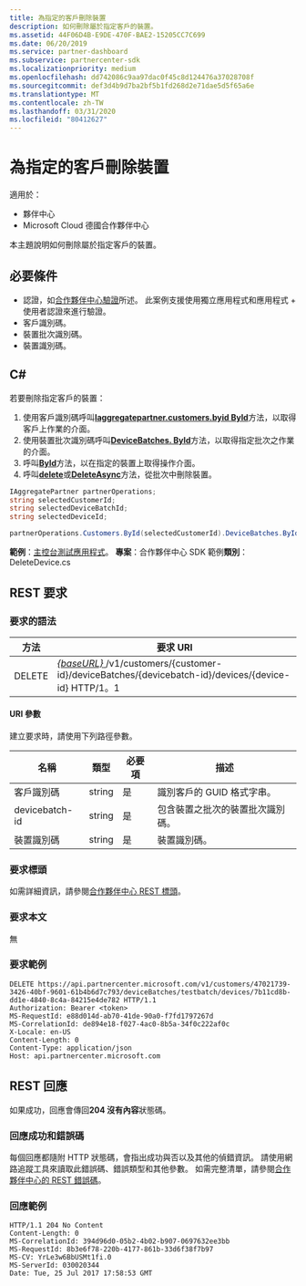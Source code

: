 ```yaml
---
title: 為指定的客戶刪除裝置
description: 如何刪除屬於指定客戶的裝置。
ms.assetid: 44F06D4B-E9DE-470F-BAE2-15205CC7C699
ms.date: 06/20/2019
ms.service: partner-dashboard
ms.subservice: partnercenter-sdk
ms.localizationpriority: medium
ms.openlocfilehash: dd742086c9aa97dac0f45c8d124476a37028708f
ms.sourcegitcommit: def3d4b9d7ba2bf5b1fd268d2e71dae5d5f65a6e
ms.translationtype: MT
ms.contentlocale: zh-TW
ms.lasthandoff: 03/31/2020
ms.locfileid: "80412627"
---
```

# <a name="delete-a-device-for-the-specified-customer"></a>為指定的客戶刪除裝置

適用於：

- 夥伴中心
- Microsoft Cloud 德國合作夥伴中心

本主題說明如何刪除屬於指定客戶的裝置。

## <a name="prerequisites"></a>必要條件

- 認證，如[合作夥伴中心驗證](partner-center-authentication.md)所述。 此案例支援使用獨立應用程式和應用程式 + 使用者認證來進行驗證。
- 客戶識別碼。
- 裝置批次識別碼。
- 裝置識別碼。

## <a name="c"></a>C\#

若要刪除指定客戶的裝置：

1. 使用客戶識別碼呼叫[**Iaggregatepartner.customers.byid ById**](https://docs.microsoft.com/dotnet/api/microsoft.store.partnercenter.customers.icustomercollection.byid)方法，以取得客戶上作業的介面。
2. 使用裝置批次識別碼呼叫[**DeviceBatches. ById**](https://docs.microsoft.com/dotnet/api/microsoft.store.partnercenter.devicesdeployment.idevicesbatchcollection.byid)方法，以取得指定批次之作業的介面。
3. 呼叫[**ById**](https://docs.microsoft.com/dotnet/api/microsoft.store.partnercenter.devicesdeployment.idevicecollection.byid)方法，以在指定的裝置上取得操作介面。
4. 呼叫[**delete**](https://docs.microsoft.com/dotnet/api/microsoft.store.partnercenter.devicesdeployment.idevice.delete)或[**DeleteAsync**](https://docs.microsoft.com/dotnet/api/microsoft.store.partnercenter.devicesdeployment.idevice.deleteasync)方法，從批次中刪除裝置。

``` csharp
IAggregatePartner partnerOperations;
string selectedCustomerId;
string selectedDeviceBatchId;
string selectedDeviceId;

partnerOperations.Customers.ById(selectedCustomerId).DeviceBatches.ById(selectedDeviceBatchId).Devices.ById(selectedDeviceId).Delete();
```

**範例**：[主控台測試應用程式](console-test-app.md)。 **專案**：合作夥伴中心 SDK 範例**類別**： DeleteDevice.cs

## <a name="rest-request"></a>REST 要求

### <a name="request-syntax"></a>要求的語法

| 方法     | 要求 URI                                                                                                                        |
|------------|------------------------------------------------------------------------------------------------------------------------------------|
| DELETE     | [ *{baseURL}* ](partner-center-rest-urls.md)/v1/customers/{customer-id}/deviceBatches/{devicebatch-id}/devices/{device-id} HTTP/1。1  |

#### <a name="uri-parameters"></a>URI 參數

建立要求時，請使用下列路徑參數。

| 名稱           | 類型   | 必要項 | 描述                                                        |
|----------------|--------|----------|--------------------------------------------------------------------|
| 客戶識別碼    | string | 是      | 識別客戶的 GUID 格式字串。              |
| devicebatch-id | string | 是      | 包含裝置之批次的裝置批次識別碼。 |
| 裝置識別碼      | string | 是      | 裝置識別碼。                                             |

### <a name="request-headers"></a>要求標頭

如需詳細資訊，請參閱[合作夥伴中心 REST 標頭](headers.md)。

### <a name="request-body"></a>要求本文

無

### <a name="request-example"></a>要求範例

```http
DELETE https://api.partnercenter.microsoft.com/v1/customers/47021739-3426-40bf-9601-61b4b6d7c793/deviceBatches/testbatch/devices/7b11cd8b-dd1e-4840-8c4a-84215e4de782 HTTP/1.1
Authorization: Bearer <token>
MS-RequestId: e88d014d-ab70-41de-90a0-f7fd1797267d
MS-CorrelationId: de894e18-f027-4ac0-8b5a-34f0c222af0c
X-Locale: en-US
Content-Length: 0
Content-Type: application/json
Host: api.partnercenter.microsoft.com
```

## <a name="rest-response"></a>REST 回應

如果成功，回應會傳回**204 沒有內容**狀態碼。

### <a name="response-success-and-error-codes"></a>回應成功和錯誤碼

每個回應都隨附 HTTP 狀態碼，會指出成功與否以及其他的偵錯資訊。 請使用網路追蹤工具來讀取此錯誤碼、錯誤類型和其他參數。 如需完整清單，請參閱[合作夥伴中心的 REST 錯誤碼](error-codes.md)。

### <a name="response-example"></a>回應範例

```http
HTTP/1.1 204 No Content
Content-Length: 0
MS-CorrelationId: 394d96d0-05b2-4b02-b907-0697632ee3bb
MS-RequestId: 8b3e6f78-220b-4177-861b-33d6f38f7b97
MS-CV: YrLe3w6BbUSMt1fi.0
MS-ServerId: 030020344
Date: Tue, 25 Jul 2017 17:58:53 GMT
```
